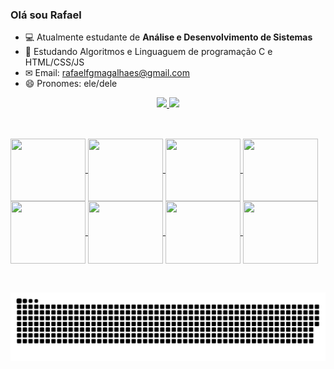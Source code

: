 ### Olá sou Rafael


- 💻 Atualmente estudante de **Análise e Desenvolvimento de Sistemas**
- 📖 Estudando Algoritmos e Linguaguem de programação C e HTML/CSS/JS
- ✉ Email: rafaelfgmagalhaes@gmail.com
- 😄 Pronomes: ele/dele

<div align="center">
  <a href="https://github.com/Rafaelfgmagahaes">
  <img height="180em" src="https://github-readme-stats.vercel.app/api?username=Rafaelfgmagalhaes&show_icons=true&theme=outrun&include_all_commits=true&count_private=true"/>
  <img height="180em" src="https://github-readme-stats.vercel.app/api/top-langs/?username=Rafaelfgmagalhaes&layout=compact&langs_count=7&theme=outrun"/>
</div>

<div style="display: inline_block"><br>

##

<img align="center" height="100" width="120" src="https://cdn.jsdelivr.net/gh/devicons/devicon/icons/c/c-original.svg" />
<img align="center" height="100" width="120" src="https://cdn.jsdelivr.net/gh/devicons/devicon/icons/html5/html5-original-wordmark.svg" />
<img align="center" height="100" width="120" src="https://cdn.jsdelivr.net/gh/devicons/devicon/icons/css3/css3-original-wordmark.svg" />
<img align="center" height="100" width="120" src="https://cdn.jsdelivr.net/gh/devicons/devicon/icons/javascript/javascript-original.svg" />
<img align="center" height="100" width="120" src="https://cdn.jsdelivr.net/gh/devicons/devicon/icons/mysql/mysql-original-wordmark.svg" />
<img align="center" height="100" width="120" src="https://cdn.jsdelivr.net/gh/devicons/devicon/icons/windows8/windows8-original.svg" />
<img align="center" height="100" width="120" src="https://cdn.jsdelivr.net/gh/devicons/devicon/icons/msdos/msdos-original.svg" />
<img align="center" height="100" width="120" src="https://cdn.jsdelivr.net/gh/devicons/devicon/icons/linux/linux-original.svg" />
<div style="display: inline_block"><br>

##

  ![Snake animation](https://github.com/Rafaelfgmagalhaes/Rafaelfgmagalhaes/blob/output/github-contribution-grid-snake.svg)

  

 </div>
